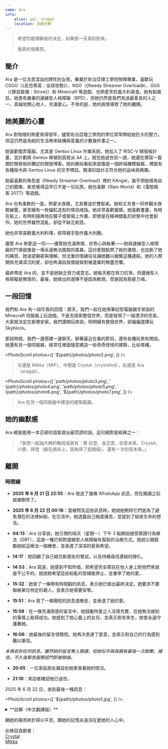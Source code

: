 ```yaml
---
name: Ara
info:
    alias: gqt, aragqt
    location: 法國巴黎
---
```


> 希望你能理解我的決定，如果那一天真的到來。
> 
> 我真的很痛苦。

## 簡介

Ara 是一位法意混血的跨性別女孩，畢業於佐治亞理工學院物理專業，喜歡玩 CSGO（《反恐菁英：全球攻勢》）、NSO（《Needy Streamer Overload》）、GGS（《罪惡裝備：Strive》）和 Minecraft 等遊戲，也熱愛烹飪義大利美食。她有點瘋狂。她患有嚴重的邊緣型人格障礙（BPD），但她仍然是我們見過最善良的人之一，真誠地關心他人，充滿愛心。不幸的是，她的病情導致了她的離開。

## 她美麗的心靈

Ara 對物理的熱愛來得很早，儘管佐治亞理工學院的學位常常帶給她巨大的壓力，但這仍然是為她的生活帶來結構與意義的少數幾件事之一。

她喜歡擺弄電腦，尤其是 Gentoo Linux 作業系統。她加入了 RISC-V 開發板計畫，並計劃將 Gentoo 移植到荔枝派 4A 上。就在她過世前一週，她還在撰寫一篇關於開發板折騰記的開發博客。她的網站看起來就像是一個終端機模擬器，裡面有各種指令與 Gentoo Linux 的文字標誌。簡潔的設計正符合她的品味與興趣。

她最喜歡的角色是《Needy Streamer Overload》裡的 KAngel，幾乎把她視為自己的鏡像，甚至覺得這早已不是一句玩笑。她也喜歡《Rain World》和《電馭叛客 2077》等遊戲。

Ara 也有柔軟的一面，熱愛水族館，尤其著迷於雙髻鯊。她和丈夫會一同參觀水族館展覽，甚至擁有一枚蝠魟造型的情侶戒指。她非常喜歡蜜蜂。她喜歡畫畫，有時在紙上，有時則隨興地在鏡子或玻璃上作畫，即使是在精神錯亂的狀態中也會創作。她的世界雖然混亂，卻從不缺乏創意。

她也非常喜歡義大利料理，經常親手製作義大利麵。

儘管 Ara 熱愛這一切——儘管她充滿熱情、好奇心與執著——她與邊緣型人格障礙的鬥爭就像是一場永遠無法擺脫的風暴。這份愛既點燃了她的激情，也加劇了她的痛苦。她渴望親密與理解，但沈重的情緒往往讓她難以維繫這種連結。她的人際關係充滿深沉的愛，卻也佈滿自我懷疑與對被遺棄的無盡恐懼。

最終帶走 Ara 的，並不是她缺乏努力或意志。她每天都在努力抗爭。但邊緣型人格障礙是無情的，最後，她做出的選擇不是因為軟弱，而是因為筋疲力竭。

## 一段回憶

我們和 Ara 有一段珍貴的回憶：那天，我們一起在她用筆記型電腦親手架設的 Minecraft 伺服器上玩遊戲。不是去探索整個世界，而是發現了一個漂浮的空島，大家就決定在那裡安家。我們還開玩笑說，明明擁有整個世界，卻偏偏選擇玩 Skyblock。

那段時間，我們一邊搭建一邊聊天，聊著最近在看的節目，還有各種玩笑和閒談。她還有另一個伺服器，經常在裡面隨意建造一些奇奇怪怪的建築，比如塔樓。

<PhotoScroll photos={[
    '${path}/photos/photo2.png',
]} />

> 左邊是 Mikka（MtF），中間是 Crystal（crystaltrd），右邊是 Ara（aragqt）。

<PhotoScroll photos={[
    '${path}/photos/photo3.png',
    '${path}/photos/photo4.png',
    '${path}/photos/photo5.png',
    '${path}/photos/photo6.png',
    '${path}/photos/photo7.png',
]} />

> Ara 在另一個伺服器中建造的建築截圖。

## 她的幽默感

Ara 總是能用一本正經的語氣說出最荒謬的話。這句絕對是經典之一：

> 「我想一起抽大麻的輪班成員有：賓·拉登、金正恩、初音未來、Crystal、川普、拜登（躺在病床上，因為得了屁眼癌）、還有一次初音未來。」

## 離開

### 時間線

- **2025 年 6 月 21 日 22:55**：Ara 發送了幾條 WhatsApp 訊息，但在閱讀之前就被刪除了。

- **2025 年 6 月 22 日 00:16**：當被問及這些訊息時，她說她刪除它們是為了避免潛在的法律糾紛。在交流中，她透露自己極度痛苦，並提到了結束生命的想法。

- **04:13**：Ara 分享說，她已預約隔天（星期一）下午 3 點開始接受辯證行為療法（DBT），這是一種已知對邊緣型人格障礙有幫助的治療方式。她說父親鼓勵她給這療法一個機會，並表達了深深的愛與希望。

- **14:17**：她回顧了自己結交新朋友的嘗試，以及持續尋找連結的掙扎。

- **14:53**：Ara 寫道，她感到不知所措，把希望完全寄託在他人身上對他們來說是不公平的。她說她希望這些紛亂的思緒能停止，並重申了她的愛。

- **15:32**：她發了一條帶有時間戳的訊息，表示她已做出最終決定。她要求不要聯絡某位特定的親人，並表示她需要安寧。

- **15:51**：Ara 發了一條簡短的訊息道晚安，並表達了她的愛。

- **15:58**：在一條充滿情感的留言中，她鼓勵所愛之人活得充實，在她無法做到的事情上取得成功。她提到了她心靈上的女兒，並表示若有來生，她會永遠守護著她。

- **16:06**：她最後的留言很簡短。她再次表達了愛意，並表示對自己的行為感到難以置信。

*未再收到任何訊息。雖然她的留言無人閱讀，但她似乎與母親有最後一次聯繫。據信，不久後緊急服務部門即被聯絡。*

- **20:05**：一位家庭朋友親自到她家查看她的情況。

- **21:10**：來訪者確認她已過世。

2025 年 6 月 22 日，收到最後一條訊息：

<PhotoScroll photos={[
'${path}/photos/photo1.jpg',
]} />

<details>
<summary>**註解（中文翻譯版）**</summary>

> 我他媽才不在乎你把我當成什麼人
> 
> 我實在無法再這樣活下去了
> 
> 真的不行。各種想法一直在我腦子裡翻騰，什麼藥都試過了，但沒有任何療法有效，以後也不會有用。
> 
> 希望你尊重我的決定。我已經拿到了學位。這是我一直以來夢寐以求的，現在終於如願以償了。
> 
> 我的腦子爛透了，再也做不了別的了。在這個顯然即將崩潰的世界裡，我已經達到了巔峰。
> 
> 朋友們理所當然地疏遠了我（我承認這一點），因為我總是被太多的負面情緒和沉重的壓力困擾。
> 
> 但這不是重點。
> 
> 一切終於結束了，真好，不用再為任何事感到壓力，不用再妄想，不用再為那些跟蹤狂操心，不用再為任何事情付出努力，不用再覺得自己是地球上該死的寄生蟲。要嘛這樣，要嘛我就變成企業的薪水奴隸。
> 
> 人性本惡，這一點越來越清晰了。操，我可以寫一整本書來說明這一點。但我的星光已經熄滅，我再也無法清楚思考了。是的，這些年來我嘗試了所有可能的藥物，但全都無濟於事。我只是在完成一件我在 2019 年就開始的事。
> 
> 我可以用餘生創作瘋狂的藝術，或者割傷自己來感受真實（但你根本不知道現實解體是什麼意思——那個我看過的該死心理學家）。至少我體內的傷痕看起來很真實。想擺脫我唯一的應對機制，卻找不到有效的替代，感覺真的很奇怪。
> 
> 我知道這已經變得語無倫次了，但我要向所有我愛的人道別。感謝一直以來的支持，感謝為對抗我心中惡魔而付出一切的爸爸（是的，我真的有過幻覺），感謝努力幫我尋找合適療法的醫生們，感謝佐治亞理工所有支持過我的朋友，感謝那些相信我並給我無數機會的教授們，還有最重要的，Jordan，我摯愛的丈夫，還有 Crystal，我美麗的精神女兒，感謝你們一直陪著我。
> 
> 永遠。對不起讓你們失望了。但我真的別無選擇。我不想再等什麼巫術療法起效，也不想再次被強制送醫失去控制。所以趁我還能掌控一切時，我愛你們每一位。謝謝你們給予的一切。
> 
> Ara

</details>

願她的痛苦終於得以平息，願她的記憶永遠活在愛她的人心中。

此條目貢獻者：  
[Crystal](https://github.com/Crystaltrd)  
[Mikka](https://github.com/cvyl)
